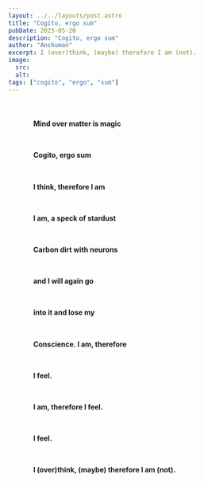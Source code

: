 ```yaml
---
layout: ../../layouts/post.astro
title: "Cogito, ergo sum"
pubDate: 2025-05-20
description: "Cogito, ergo sum"
author: "Anshuman"
excerpt: I (over)think, (maybe) therefore I am (not).
image:
  src:
  alt:
tags: ["cogito", "ergo", "sum"]
---
```


<style>
  .h4-wrapper {
    display: flex;
    flex-direction: column;
    align-items: center;
    gap: 0.5rem;
    margin-top: 2rem;
  }
  .h4-wrapper h4 {
    width: 80%;
    max-width: 600px;
    text-align: left;
  }
</style>

<div class="h4-wrapper">
  <h4>Mind over matter is magic</h4>
  <h4>Cogito, ergo sum</h4>
  <h4>I think, therefore I am</h4>
  <h4>I am, a speck of stardust</h4>
  <h4>Carbon dirt with neurons</h4>
  <h4>and I will again go</h4>
  <h4>into it and lose my</h4>
  <h4>Conscience. I am, therefore</h4>
  <h4>I feel.</h4>
  <h4>I am, therefore I feel.</h4>
  <h4>I feel.</h4>
  <h4>I (over)think, (maybe) therefore I am (not).</h4>
</div>

